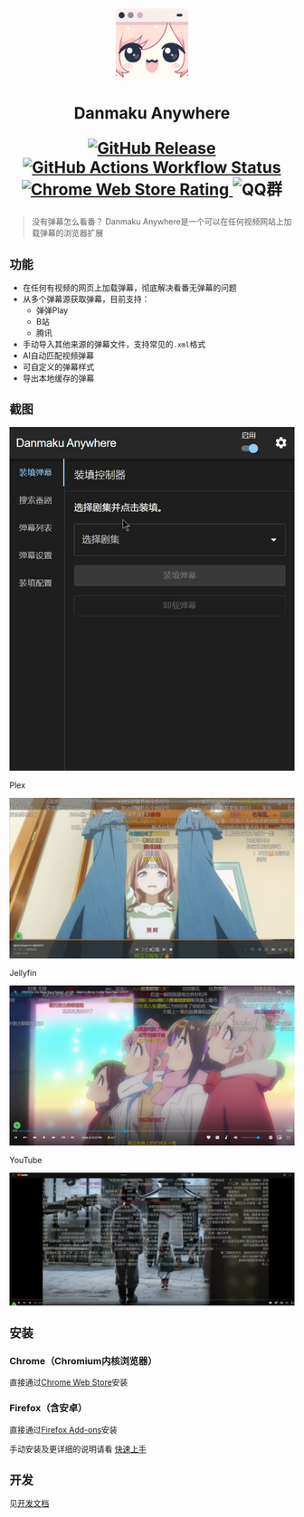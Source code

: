 <div align="center">
  <img width="128" height="128" src="./assets/logo.png">
  <h1>
    Danmaku Anywhere
    <p align="center">
      <a href="https://github.com/Mr-Quin/danmaku-anywhere/releases">
        <img alt="GitHub Release" src="https://img.shields.io/github/v/release/Mr-Quin/danmaku-anywhere?style=flat-square&logo=github">
      </a>
      <a href="https://github.com/Mr-Quin/danmaku-anywhere/actions">
        <img alt="GitHub Actions Workflow Status" src="https://img.shields.io/github/actions/workflow/status/Mr-Quin/danmaku-anywhere/release.yml?style=flat-square&logo=github">
      </a>
      <a href="https://chromewebstore.google.com/detail/danmaku-anywhere/jnflbkkmffognjjhibkjnomjedogmdpo?hl=zh">
        <img alt="Chrome Web Store Rating" src="https://img.shields.io/chrome-web-store/rating/jnflbkkmffognjjhibkjnomjedogmdpo?style=flat-square&logo=googlechrome&logoColor=yellow">
      </a>
      <img alt="QQ群" src="https://img.shields.io/badge/QQ%E7%BE%A4-531237584-blue?logo=qq&style=flat-square">
    </p>
  </h1>
</div>


> 没有弹幕怎么看番？
> Danmaku Anywhere是一个可以在任何视频网站上加载弹幕的浏览器扩展

## 功能

- 在任何有视频的网页上加载弹幕，彻底解决看番无弹幕的问题
- 从多个弹幕源获取弹幕，目前支持：
  - 弹弹Play
  - B站
  - 腾讯
- 手动导入其他来源的弹幕文件，支持常见的`.xml`格式
- AI自动匹配视频弹幕
- 可自定义的弹幕样式
- 导出本地缓存的弹幕

## 截图

![UI](./assets/ui_tour_cn.gif)

Plex

![Plex](./assets/screenshot_plex.png)

Jellyfin

![Jellyfin](./assets/screenshot_jellyfin.png)

YouTube

![YouTube](./assets/screenshot_youtube.png)

## 安装

### Chrome（Chromium内核浏览器）

直接通过[Chrome Web Store](https://chromewebstore.google.com/detail/danmaku-anywhere/jnflbkkmffognjjhibkjnomjedogmdpo?hl=zh)安装

### Firefox（含安卓）

直接通过[Firefox Add-ons](https://addons.mozilla.org/zh-CN/firefox/addon/danmaku-anywhere/)安装

手动安装及更详细的说明请看 [快速上手](https://danmaku.weeblify.app/getting-started/)

## 开发

见[开发文档](https://danmaku.weeblify.app/development/structure/)

